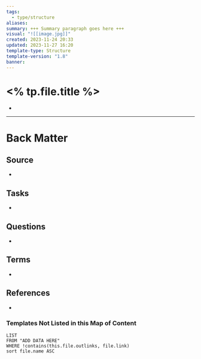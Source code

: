 ```yaml
---
tags:
  - type/structure
aliases: 
summary: +++ Summary paragraph goes here +++
visual: "![[image.jpg]]"
created: 2023-11-24 20:33
updated: 2023-11-27 16:20
template-type: Structure
template-version: "1.8"
banner: 
---
```


# <% tp.file.title %>

<!-- Main STRUCTURE of my content -->
- 


---
# Back Matter
## Source
<!-- Always keep a link to the source. --> 
- 

## Tasks
<!-- What remains to be done with this note? --> 
- 

## Questions
<!-- What remains for you to consider? --> 
- 

## Terms
<!-- Links to definition pages -->
- 

## References
<!-- Links to pages not referenced in the content -->
-

### Templates Not Listed in this Map of Content
```dataview
LIST
FROM "ADD DATA HERE"
WHERE !contains(this.file.outlinks, file.link)
sort file.name ASC
```